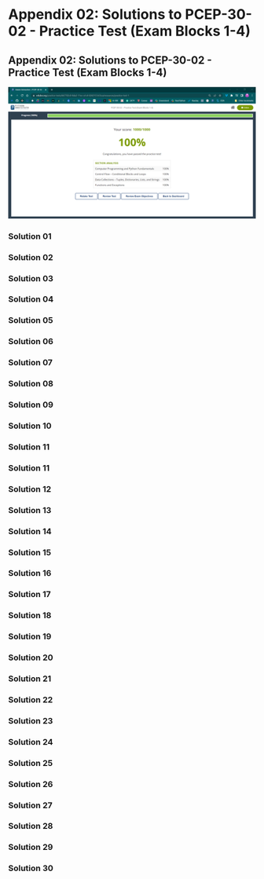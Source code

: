 # Appendix 02: Solutions to PCEP-30-02 - Practice Test (Exam Blocks 1-4)

## Appendix 02: Solutions to PCEP-30-02 - Practice Test (Exam Blocks 1-4)

![](<.gitbook/assets/Practice Test - Score.png>)

### Solution 01



### Solution 02



### Solution 03



### Solution 04



### Solution 05



### Solution 06



### Solution 07



### Solution 08



### Solution 09



### Solution 10



### Solution 11



### Solution 11



### Solution 12



### Solution 13



### Solution 14



### Solution 15



### Solution 16



### Solution 17



### Solution 18



### Solution 19



### Solution 20



### Solution 21



### Solution 22



### Solution 23



### Solution 24



### Solution 25



### Solution 26



### Solution 27



### Solution 28



### Solution 29



### Solution 30



